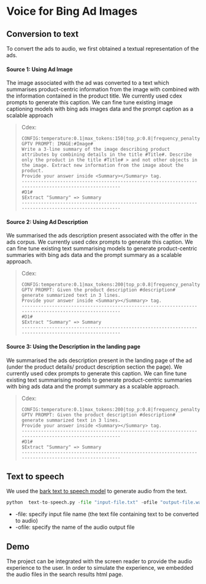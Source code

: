 # Voice for Bing Ad Images

## Conversion to text
To convert the ads to audio, we first obtained a textual representation of the ads.
#### Source 1: Using Ad Image
The image associated with the ad was converted to a text which summarises product-centric information from the image with 
combined with the information contained in the product title. We currently used cdex prompts to generate this caption. We can fine tune
existing image captioning models with bing ads images data and the prompt caption as a scalable approach
> Cdex:
> ```
>CONFIG:temperature:0.1|max_tokens:150|top_p:0.8|frequency_penalty:1|presence_penalty:1|auto_expand:false|token_list:|stop_list:|
>GPTV PROMPT: IMAGE:#Image#
> Write a 3-line summary of the image describing product attributes by combining details in the title #Title#. Describe only the product in the title #Title# > and not other objects in the image. Extract new information from the image about the product.
> Provide your answer inside <Summary></Summary> tag.
>----------------------------------------------------------------------------------------------------
> #D1#
> $Extract "Summary" => Summary
>----------------------------------------------------------------------------------------------------
> ```
#### Source 2: Using Ad Description
We summarised the ads description present associated with the offer in the ads corpus. We currently used cdex prompts to generate this caption. We can fine tune existing text summarising models to generate product-centric summaries with bing ads data and the prompt summary as a scalable approach.
> Cdex:
> ```
>CONFIG:temperature:0.1|max_tokens:200|top_p:0.8|frequency_penalty:1|presence_penalty:1|auto_expand:false|token_list:|stop_list:|
>GPTV PROMPT: Given the product description #description# generate summarized text in 3 lines.
> Provide your answer inside <Summary></Summary> tag.
>----------------------------------------------------------------------------------------------------
> #D1#
> $Extract "Summary" => Summary
>----------------------------------------------------------------------------------------------------
> ```
#### Source 3: Using the Description in the landing page
We summarised the ads description present in the landing page of the ad (under the product details/ product description section the page). We currently used cdex prompts to generate this caption. We can fine tune existing text summarising models to generate product-centric summaries with bing ads data and the prompt summary as a scalable approach.
> Cdex:
> ```
>CONFIG:temperature:0.1|max_tokens:200|top_p:0.8|frequency_penalty:1|presence_penalty:1|auto_expand:false|token_list:|stop_list:|
>GPTV PROMPT: Given the product description #description# generate summarized text in 3 lines.
> Provide your answer inside <Summary></Summary> tag.
>----------------------------------------------------------------------------------------------------
> #D1#
> $Extract "Summary" => Summary
>----------------------------------------------------------------------------------------------------
> ```

## Text to speech
We used the [bark text to speech model](https://github.com/suno-ai/bark) to generate audio from the text.
```py
python  text-to-speech.py -file "input-file.txt" -ofile "output-file.wav"
```
* -file: specify input file name (the text file containing text to be converted to audio)
* -ofile: specify the name of the audio output file

## Demo
The project can be integrated with the screen reader to provide the audio experience to the user. In order to simulate the experience, we embedded the audio files in the search results html page.
